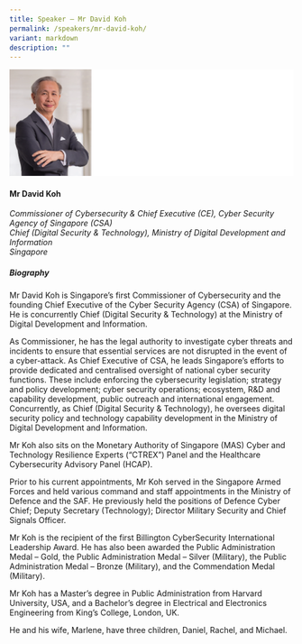 ```yaml
---
title: Speaker – Mr David Koh
permalink: /speakers/mr-david-koh/
variant: markdown
description: ""
---
```

![](/images/2024%20speakers/David_Koh.png)
#### **Mr David Koh**

*Commissioner of Cybersecurity &amp; Chief Executive (CE), Cyber Security Agency of Singapore (CSA)<br>Chief (Digital Security &amp; Technology), Ministry of Digital Development and Information<br>Singapore*

##### **Biography**
Mr David Koh is Singapore’s first Commissioner of Cybersecurity and the founding Chief Executive of the Cyber Security Agency (CSA) of Singapore. He is concurrently Chief (Digital Security &amp; Technology) at the Ministry of Digital Development and Information.

As Commissioner, he has the legal authority to investigate cyber threats and incidents to ensure that essential services are not disrupted in the event of a cyber-attack. As Chief Executive of CSA, he leads Singapore’s efforts to provide dedicated and centralised oversight of national cyber security functions. These include enforcing the cybersecurity legislation; strategy and policy development; cyber security operations; ecosystem, R&amp;D and
capability development, public outreach and international engagement. Concurrently, as Chief (Digital Security &amp; Technology), he oversees digital security policy and technology capability development in the Ministry of Digital Development and Information.

Mr Koh also sits on the Monetary Authority of Singapore (MAS) Cyber and Technology Resilience Experts (“CTREX”) Panel and the Healthcare Cybersecurity Advisory Panel (HCAP).

Prior to his current appointments, Mr Koh served in the Singapore Armed Forces and held various command and staff appointments in the Ministry of Defence and the SAF. He previously held the positions of Defence Cyber Chief; Deputy Secretary (Technology); Director Military Security and Chief Signals Officer.

Mr Koh is the recipient of the first Billington CyberSecurity International Leadership Award. He has also been awarded the Public Administration Medal – Gold, the Public Administration Medal – Silver (Military), the Public Administration Medal – Bronze (Military), and the Commendation Medal (Military).

Mr Koh has a Master’s degree in Public Administration from Harvard University, USA, and a Bachelor’s degree in Electrical and Electronics Engineering from King’s College, London, UK.

He and his wife, Marlene, have three children, Daniel, Rachel, and Michael.
